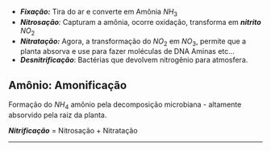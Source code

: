 
- ***Fixação:*** Tira do ar e converte em Amônia $NH_3$
- ***Nitrosação**:* Capturam a amônia, ocorre oxidação, transforma em ***nitrito*** $NO_2$ 
- ***Nitratação:*** Agora, a transformação do $NO_2$ em $NO_3$, permite que a planta absorva e use para fazer moléculas de DNA Aminas etc...
- ***Desnitrificação***: Bactérias que devolvem nitrogênio para atmosfera. 

## Amônio: Amonificação

Formação do $NH_4$ amônio pela decomposição microbiana - altamente absorvido pela raiz da planta.


***Nitrificação*** = Nitrosação + Nitratação

---
